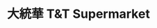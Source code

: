 ---
title: "大統華 T&T Supermarket"
url: /north-york/da-tong-hua-tandt-supermarket/
shop: supermarket
---